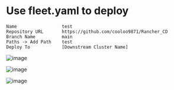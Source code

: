 # Use fleet.yaml to deploy

```
Name                 test
Repository URL       https://github.com/cooloo9871/Rancher_CD
Branch Name          main
Paths -> Add Path    test
Deploy To            [Downstream Cluster Name]
```
![image](https://github.com/user-attachments/assets/199d0360-433b-4c05-9d51-1e97d006fbee)

![image](https://github.com/user-attachments/assets/7fe4e95c-9e34-4d3d-96d3-b2180acf4c51)

![image](https://github.com/user-attachments/assets/2a98d1ee-f2e3-4ac7-b811-fcb9b5f7aece)
